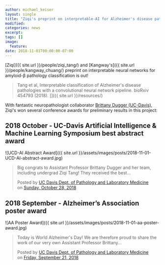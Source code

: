 ```yaml
---
author: michael_keiser
layout: single
title: "Ziqi's preprint on interpretable-AI for Alzheimer's disease pathologies goes live"
modified:
categories: news
excerpt:
tags: []
image:
  feature:
date: 2018-11-01T00:00:00-07:00
---
```

<div id="fb-root"></div>
<script>(function(d, s, id) {
  var js, fjs = d.getElementsByTagName(s)[0];
  if (d.getElementById(id)) return;
  js = d.createElement(s); js.id = id;
  js.src = 'https://connect.facebook.net/en_US/sdk.js#xfbml=1&version=v3.2';
  fjs.parentNode.insertBefore(js, fjs);
}(document, 'script', 'facebook-jssdk'));</script>

[Ziqi]({{ site.url }}/people/ziqi_tang/) and [Kangway's]({{ site.url }}/people/kangway_chuang/) preprint on interpretable neural networks for amyloid-&beta; pathology classification is out!

> Tang et al, Interpretable classification of Alzheimer's disease pathologies with a convolutional neural network pipeline. bioRxiv 454793 (2018). [<i class="fas fa-external-link-alt"></i>](https://doi.org/10.1101/454793) [<i class="fas fa-cloud-download-alt"></i>]({{ site.url }}/resources/)

With fantastic neuropathologist collaborator [Brittany Dugger (UC-Davis)](https://www.ucdmc.ucdavis.edu/pathology/our_team/faculty/duggerB.html), Ziqi's won several conference awards for preliminary results in this project:

## 2018 October - UC-Davis Artificial Intelligence & Machine Learning Symposium best abstract award

![UCD-AI Abstract Award]({{ site.url }}/assets/images/posts/2018-11-01-UCD-AI-abstract-award.jpg)

<div class="fb-post" data-href="https://m.facebook.com/story.php?story_fbid=2470902956260233&amp;id=181910028492882" data-width="650" data-show-text="true"><blockquote cite="https://www.facebook.com/UCDavisPathology/posts/2470902956260233" class="fb-xfbml-parse-ignore"><p>Big congrats to Assistant Professor Brittany Dugger and her team, including undergrad Ziqi Tang!  They received the best...</p>Posted by <a href="https://www.facebook.com/UCDavisPathology/">UC Davis Dept. of Pathology and Laboratory Medicine</a> on&nbsp;<a href="https://www.facebook.com/UCDavisPathology/posts/2470902956260233">Sunday, October 28, 2018</a></blockquote></div>

## 2018 September - Alzheimer’s Association poster award

![AA Poster Award]({{ site.url }}/assets/images/posts/2018-11-01-aa-poster-award.jpg)

<div class="fb-post" data-href="https://m.facebook.com/story.php?story_fbid=2412461245437738&amp;id=181910028492882" data-width="650" data-show-text="true"><blockquote cite="https://www.facebook.com/UCDavisPathology/posts/2412461245437738" class="fb-xfbml-parse-ignore"><p>Today is World Alzheimer&#039;s Day!  We are therefore proud to share the work of our very own Assistant Professor Brittany...</p>Posted by <a href="https://www.facebook.com/UCDavisPathology/">UC Davis Dept. of Pathology and Laboratory Medicine</a> on&nbsp;<a href="https://www.facebook.com/UCDavisPathology/posts/2412461245437738">Friday, September 21, 2018</a></blockquote></div>